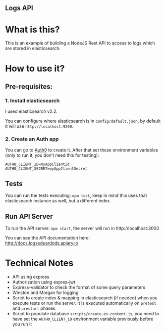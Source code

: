 Logs API
--------

# What is this?

This is an example of building a NodeJS Rest API to access to logs which are stored in elasticsearch.

# How to use it?

## Pre-requisites:

### 1. Install elasticsearch

I used elasticsearch v2.2.

You can configure where elasticsearch is in `config/default.json`, by default it will use `http://localhost:9200`.

### 2. Create an Auth app

You can go to [Auth0](http://www.auth0.com) to create it. After that set these environment variables 
(only to run it, you don't need this for testing):

```
AUTH0_CLIENT_ID=myAppClientId
AUTH0_CLIENT_SECRET=myAppClientSecret
```

## Tests

You can run the tests executing: `npm test`, keep in mind this uses that elasticsearch instance as well, but a different index.

## Run API Server

To run the API server: `npm start`, the server will run in http://localhost:3000

You can see the API documentation here: http://docs.logseduardods.apiary.io

# Technical Notes

* API using express
* Authorization using expres-jwt
* Express-validator to check the format of some query parameters
* Winston and Morgan for logging
* Script to create index & mapping in elasticsearch (if needed) when you execute tests or run the server.
  It is executed automatically on `pretest` and `prestart` phases.
* Script to populate database `scripts/create-es-content.js`, you need to have set the `AUTH0_CLIENT_ID` environment variable previously before you run it